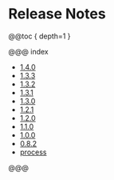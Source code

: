 # Release Notes

@@toc { depth=1 }

@@@ index

 - [1.4.0](1.4.0.md)
 - [1.3.3](1.3.3.md)
 - [1.3.2](1.3.2.md)
 - [1.3.1](1.3.1.md)
 - [1.3.0](1.3.0.md)
 - [1.2.1](1.2.1.md)
 - [1.2.0](1.2.0.md)
 - [1.1.0](1.1.0.md)
 - [1.0.0](1.0.0.md)
 - [0.8.2](0.8.2.md)
 - [process](release-process.md)

@@@
